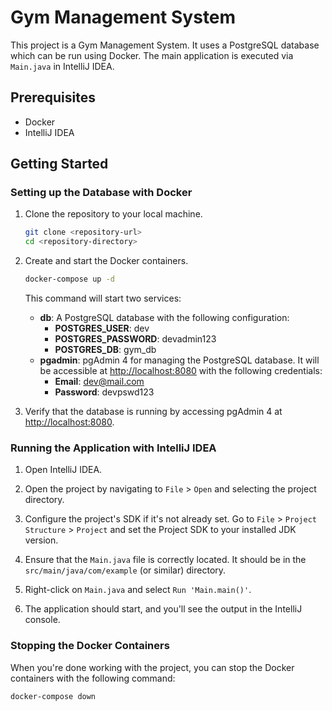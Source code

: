 # Gym Management System

This project is a Gym Management System. It uses a PostgreSQL database which can be run using Docker. The main application is executed via `Main.java` in IntelliJ IDEA.

## Prerequisites

- Docker
- IntelliJ IDEA

## Getting Started

### Setting up the Database with Docker

1. Clone the repository to your local machine.

    ```bash
    git clone <repository-url>
    cd <repository-directory>
    ```

2. Create and start the Docker containers.

    ```bash
    docker-compose up -d
    ```

   This command will start two services:
    - **db**: A PostgreSQL database with the following configuration:
        - **POSTGRES_USER**: dev
        - **POSTGRES_PASSWORD**: devadmin123
        - **POSTGRES_DB**: gym_db
    - **pgadmin**: pgAdmin 4 for managing the PostgreSQL database. It will be accessible at [http://localhost:8080](http://localhost:8080) with the following credentials:
        - **Email**: dev@mail.com
        - **Password**: devpswd123

3. Verify that the database is running by accessing pgAdmin 4 at [http://localhost:8080](http://localhost:8080).

### Running the Application with IntelliJ IDEA

1. Open IntelliJ IDEA.

2. Open the project by navigating to `File` > `Open` and selecting the project directory.

3. Configure the project's SDK if it's not already set. Go to `File` > `Project Structure` > `Project` and set the Project SDK to your installed JDK version.

4. Ensure that the `Main.java` file is correctly located. It should be in the `src/main/java/com/example` (or similar) directory.

5. Right-click on `Main.java` and select `Run 'Main.main()'`.

6. The application should start, and you'll see the output in the IntelliJ console.

### Stopping the Docker Containers

When you're done working with the project, you can stop the Docker containers with the following command:

```bash
docker-compose down

